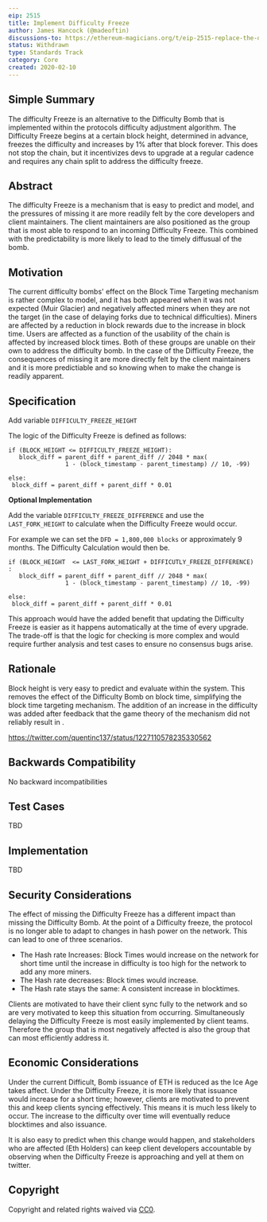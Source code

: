 ```yaml
---
eip: 2515
title: Implement Difficulty Freeze
author: James Hancock (@madeoftin)
discussions-to: https://ethereum-magicians.org/t/eip-2515-replace-the-difficulty-bomb-with-a-difficulty-freeze/3995
status: Withdrawn
type: Standards Track
category: Core
created: 2020-02-10
---
```



## Simple Summary
The difficulty Freeze is an alternative to the Difficulty Bomb that is implemented within the protocols difficulty adjustment algorithm. The Difficulty Freeze begins at a certain block height, determined in advance, freezes the difficulty and increases by 1% after that block forever. This does not stop the chain, but it incentivizes devs to upgrade at a regular cadence and requires any chain split to address the difficulty freeze.

## Abstract
The difficulty Freeze is a mechanism that is easy to predict and model, and the pressures of missing it are more readily felt by the core developers and client maintainers. The client maintainers are also positioned as the group that is most able to respond to an incoming Difficulty Freeze. This combined with the predictability is more likely to lead to the timely diffusual of the bomb. 


## Motivation
The current difficulty bombs' effect on the Block Time Targeting mechanism is rather complex to model, and it has both appeared when it was not expected (Muir Glacier) and negatively affected miners when they are not the target (in the case of delaying forks due to technical difficulties). Miners are affected by a reduction in block rewards due to the increase in block time. Users are affected as a function of the usability of the chain is affected by increased block times. Both of these groups are unable on their own to address the difficulty bomb. In the case of the Difficulty Freeze, the consequences of missing it are more directly felt by the client maintainers and it is more predictiable and so knowing when to make the change is readily apparent.

## Specification

Add variable `DIFFICULTY_FREEZE_HEIGHT`


The logic of the Difficulty Freeze is defined as follows:

```
if (BLOCK_HEIGHT <= DIFFICULTY_FREEZE_HEIGHT):
   block_diff = parent_diff + parent_diff // 2048 * max(
                1 - (block_timestamp - parent_timestamp) // 10, -99)

else:
 block_diff = parent_diff + parent_diff * 0.01
```

**Optional Implementation**

Add the variable `DIFFICULTY_FREEZE_DIFFERENCE` and use the `LAST_FORK_HEIGHT` to calculate when the Difficulty Freeze would occur.

For example we can set the `DFD = 1,800,000 blocks` or approximately 9 months. The Difficulty Calculation would then be.

```
if (BLOCK_HEIGHT  <= LAST_FORK_HEIGHT + DIFFICUTLY_FREEZE_DIFFERENCE) :
   block_diff = parent_diff + parent_diff // 2048 * max(
                1 - (block_timestamp - parent_timestamp) // 10, -99)

else:
 block_diff = parent_diff + parent_diff * 0.01
```

This approach would have the added benefit that updating the Difficulty Freeze is easier as it happens automatically at the time of every upgrade. The trade-off is that the logic for checking is more complex and would require further analysis and test cases to ensure no consensus bugs arise. 

## Rationale
Block height is very easy to predict and evaluate within the system. This removes the effect of the Difficulty Bomb on block time, simplifying the block time targeting mechanism. The addition of an increase in the difficulty was added after feedback that the game theory of the mechanism did not reliably result in .

https://twitter.com/quentinc137/status/1227110578235330562

## Backwards Compatibility
No backward incompatibilities

## Test Cases
TBD 
## Implementation
TBD

## Security Considerations
The effect of missing the Difficulty Freeze has a different impact than missing the Difficulty Bomb. At the point of a Difficulty freeze, the protocol is no longer able to adapt to changes in hash power on the network. This can lead to one of three scenarios.

 - The Hash rate Increases:
   Block Times would increase on the network for short time until the increase in difficulty is too high for the network to add any more miners.
 - The Hash rate decreases:
   Block times would increase. 
 - The Hash rate stays the same:
   A consistent increase in blocktimes.

Clients are motivated to have their client sync fully to the network and so are very motivated to keep this situation from occurring. Simultaneously delaying the Difficulty Freeze is most easily implemented by client teams. Therefore the group that is most negatively affected is also the group that can most efficiently address it.

## Economic Considerations

Under the current Difficult, Bomb issuance of ETH is reduced as the Ice Age takes affect. Under the Difficulty Freeze, it is more likely that issuance would increase for a short time; however, clients are motivated to prevent this and keep clients syncing effectively. This means it is much less likely to occur. The increase to the difficulty over time will eventually reduce blocktimes and also issuance.

It is also easy to predict when this change would happen, and stakeholders who are affected (Eth Holders) can keep client developers accountable by observing when the Difficulty Freeze is approaching and yell at them on twitter.

## Copyright
Copyright and related rights waived via [CC0](https://creativecommons.org/publicdomain/zero/1.0/).
